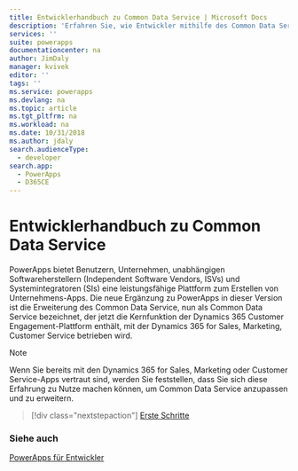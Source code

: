 ```yaml
---
title: Entwicklerhandbuch zu Common Data Service | Microsoft Docs
description: 'Erfahren Sie, wie Entwickler mithilfe des Common Data Service einen Wertzusatz bewirken können.'
services: ''
suite: powerapps
documentationcenter: na
author: JimDaly
manager: kvivek
editor: ''
tags: ''
ms.service: powerapps
ms.devlang: na
ms.topic: article
ms.tgt_pltfrm: na
ms.workload: na
ms.date: 10/31/2018
ms.author: jdaly
search.audienceType:
  - developer
search.app:
  - PowerApps
  - D365CE
---
```


# <a name="common-data-service-developer-guide"></a>Entwicklerhandbuch zu Common Data Service

PowerApps bietet Benutzern, Unternehmen, unabhängigen Softwareherstellern (Independent Software Vendors, ISVs) und Systemintegratoren (SIs) eine leistungsfähige Plattform zum Erstellen von Unternehmens-Apps. Die neue Ergänzung zu PowerApps in dieser Version ist die Erweiterung des Common Data Service, nun als Common Data Service bezeichnet, der jetzt die Kernfunktion der Dynamics 365 Customer Engagement-Plattform enthält, mit der Dynamics 365 for Sales, Marketing, Customer Service betrieben wird.

> [!NOTE]
> Wenn Sie bereits mit den Dynamics 365 for Sales, Marketing oder Customer Service-Apps vertraut sind, werden Sie feststellen, dass Sie sich diese Erfahrung zu Nutze machen können, um Common Data Service anzupassen und zu erweitern.

> [!div class="nextstepaction"]
> [Erste Schritte](get-started-cds-developers.md)

### <a name="see-also"></a>Siehe auch

[PowerApps für Entwickler](/powerapps/#pivot=home&panel=developer)
